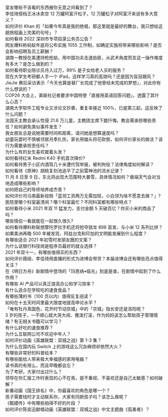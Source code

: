 室友哪些不该看的东西被你无意之间看到了？  
李佳琦搭档王冰冰卖空 12 万罐阿富汗松子，12 万罐松子对阿富汗来说有多大意义？  
如何评价 Khan 的「如果今年真是我的绝唱，那这里就是最好的舞台，我只想给这趟旅程画上完美的句号」？  
如何看待 2022 深圳市专项招录公务员公告？  
网友爆料称蚂蚁年底将公布实施 1055 工作制，如确定实施将带来哪些影响？是否会影响招聘及员工薪酬？  
湖南一教授在美遭持枪抢劫，用中国功夫击退劫匪，从武术角度而言这一操作难度有多大？是怎么做到的？  
如何看待职业陪诊员月入过万，99% 是子女给老人买的服务？  
现在大学生考研都人手一个 iPad，这样学习真的高效吗？还是因为盲目跟风？  
JieJie 赛后采访表示「今天也算是替厂长完成了他曾经未完成的梦想」，对此你有什么想说的？  
COP26 大会上，美联社记者要求中国特使「直接用英语回答问题」，透露了其什么心态？  
湖南大学软件工程专业又涉论文抄袭，重复率接近 100%，已是第三起，这反映了什么问题？  
法国天主教会承认性侵 21.6 万儿童，主教团主席下跪忏悔，教会需承担哪些责任？如何避免类似事件发生？  
我女朋友总是说她需要时间和距离，请问她是想算速度吗？  
幼童玩耍时不慎被邻居月季扎伤，家长用锄头将花砍倒，如何评价家长的做法？该行为需要承担责任吗？  
为什么有的女生喜欢披着头发？  
如何看待红米 Redmi K40 手机首次降价?  
如何看待男子小区内酒驾几十米遭代驾举报，被判拘役？法律角度如何解读？  
如何看待《原神》胡桃复刻池追平了之前雷神池的流水记录？  
11 月 8 日至 9 日，东北将出现大范围特大暴雪，具体情况如何？极端天气会对当地造成哪些影响？  
如何把自己的导师培养成杰青？  
如何评价司马南最新视频「蓝领工资两万无需加班，小白领为啥不愿意去做？」?  
医院里哪个科室最清闲？哪个科室最忙？不同科室都有哪些特点？  
如何看待小米 2021 年双 11 猛发力，支付金额 5 天破百亿？你买小米的商品了吗？  
哪些情侣一看就能在一起很久很久?  
如何看待爆料称联想摩托罗拉手机还将抢夺骁龙 898 首发，与小米 12 系列比拼？  
如果美洲再晚 500 年被发现，阿兹台克和印加的文明能发展到什么程度？  
有哪些适合 2021 年初雪时发朋友圈的文案？  
为什么说银行科技岗是程序员最好的就业选择？  
2021 年双十一，有哪些值得买的东西？  
如何评价薇娅、李佳琦用直播的形式为进博会带货？本届进博会还有哪些亮点值得关注？  
在《明日方舟》新剧情中登场的「玛恩纳•临光」到底是谁，在剧情中起到了什么作用？  
有哪些 AI 产品可以真正提高办公和学习效率？  
有什么适合在学校吃的速食食品？  
有哪些薄的书（100 页以内）值得反复阅读？  
如何在十五天时间里最大限度地提高申论水平？  
「唯有牡丹真国色，花开时节动京城」中的「京城」指长安还是洛阳呢？  
3 岁的孩子，一不顺心就大哭大闹、撒泼打滚，作为妈妈该怎么帮助孩子管理情绪？有无相关书籍可以学习？  
有什么好吃的速食推荐？  
为什么互联网公司不欢迎中年人？  
如何评价动画《英雄联盟：双城之战》第 1-3 集？  
为什么在国内玩 Switch 上的游戏这么冗杂麻烦却依然大火？  
有哪些非常好的科普绘本？  
有哪些能给人带来极大幸福感的家用电器？  
读书真的有用么，而且早晚都会忘？  
为了考研，大家付出过什么？  
领导在你汇报工作时表现的心不在焉，是不重视、不喜欢还是自己太敏感？如何破解？  
新番动画《国王排名》中，你最喜欢的角色是哪一个？  
孩子需要钱时才主动联系你，大家有同款孩子吗？该怎么做呢？  
《甄嬛传》中有哪些拍得不好的片段 ？  
如何评价陈奕迅献唱动画《英雄联盟：双城之战》中文主题曲《孤勇者》？  
